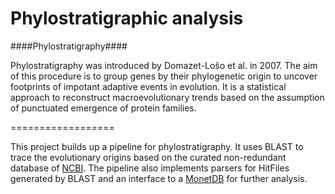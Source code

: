 Phylostratigraphic analysis
=================

####Phylostratigraphy####


Phylostratigraphy was introduced by Domazet-Lo&scaron;o et al. in 2007. The aim of this procedure is to group genes by their phylogenetic origin to uncover footprints of impotant adaptive events in evolution.
It is a statistical approach to reconstruct macroevolutionary trends based on the assumption of punctuated emergence of protein families.


==================

This project builds up a pipeline for phylostratigraphy. It uses BLAST to trace the evolutionary origins based on the curated  non-redundant database of <a href="http://www.ncbi.nlm.nih.gov/">NCBI</a>. The pipeline also implements parsers for HitFiles generated by BLAST and an interface to a <a href="http://www.monetdb.com/">MonetDB</a> for further analysis.
